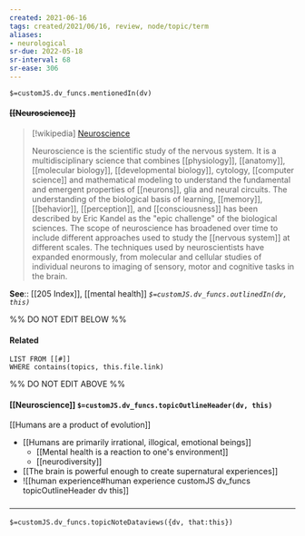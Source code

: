 ```yaml
---
created: 2021-06-16
tags: created/2021/06/16, review, node/topic/term
aliases:
- neurological
sr-due: 2022-05-18
sr-interval: 68
sr-ease: 306
---
```

`$=customJS.dv_funcs.mentionedIn(dv)`

#### <s class="topic-title">[[Neuroscience]]</s>

> [!wikipedia] [Neuroscience](https://en.wikipedia.org/wiki/Neuroscience)
> 
> Neuroscience is the scientific study of the nervous system. It is a multidisciplinary science that combines [[physiology]], [[anatomy]], [[molecular biology]], [[developmental biology]], cytology, [[computer science]] and mathematical modeling to understand the fundamental and emergent properties of [[neurons]], glia and neural circuits. The understanding of the biological basis of learning, [[memory]], [[behavior]], [[perception]], and [[consciousness]] has been described by Eric Kandel as the "epic challenge" of the biological sciences. The scope of neuroscience has broadened over time to include different approaches used to study the [[nervous system]] at different scales. The techniques used by neuroscientists have expanded enormously, from molecular and cellular studies of individual neurons to imaging of sensory, motor and cognitive tasks in the brain.

**See**:: [[205 Index]], [[mental health]]
*`$=customJS.dv_funcs.outlinedIn(dv, this)`*

%% DO NOT EDIT BELOW %%

#### Related 

```dataview
LIST FROM [[#]]
WHERE contains(topics, this.file.link)
```
%% DO NOT EDIT ABOVE %%

#### [[Neuroscience]] `$=customJS.dv_funcs.topicOutlineHeader(dv, this)`

[[Humans are a product of evolution]]
- [[Humans are primarily irrational, illogical, emotional beings]]
	- [[Mental health is a reaction to one's environment]]
	- [[neurodiversity]]
- [[The brain is powerful enough to create supernatural experiences]]
- ![[human experience#human experience customJS dv_funcs topicOutlineHeader dv this]]

### <hr class="dataviews"/>

`$=customJS.dv_funcs.topicNoteDataviews({dv, that:this})`
